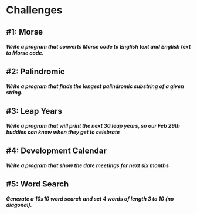 # Challenges

## #1: Morse
##### Write a program that converts Morse code to English text and English text to Morse code.

## #2: Palindromic
##### Write a program that finds the longest palindromic substring of a given string.

## #3: Leap Years
##### Write a program that will print the next 30 leap years, so our Feb 29th buddies can know when they get to celebrate

## #4: Development Calendar
##### Write a program that show the date meetings for next six months

## #5: Word Search
##### Generate a 10x10 word search and set 4 words of length 3 to 10 (no diagonal).